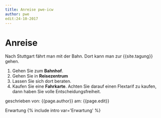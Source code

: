 ```yaml
---
title: Anreise pwe-icw
author: pwe
edit:24-10-2017
---
```


# Anreise
Nach Stuttgart fährt man mit der Bahn. Dort kann man zur {{site.tagung}} gehen.
1. Gehen Sie zum **Bahnhof**.
  1. Gehen Sie in **Reisezentrum**
  2. Lassen Sie sich dort beraten.
2. Kaufen Sie eine **Fahrkarte**. Achten Sie darauf einen Flextarif zu kaufen, dann haben Sie volle Entscheidungsfreiheit.

geschrieben von: {{page.author}}
am: {{page.edit}}

Erwartung
{% include intro var='Erwartung' %}
